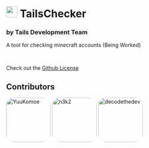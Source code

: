 # <img alt="window" width="30px" src="https://i.imgur.com/ZjJoQvZ.png"> <a style="top:20px;">TailsChecker</a>
### by Tails Development Team

A tool for checking minecraft accounts (Being Worked)

<br>

Check out the [Github License](https://github.com/nefercarrots/tailschecker/blob/main/LICENSE.md)

## Contributors

[<img alt="YuuKomoe" src="https://github.com/yuukomoe.png?size=128" width="120px" style="border-radius:20px;">](https://github.com/YuuKomoe)
[<img alt="n3k2" src="https://github.com/n3k2.png?size=128" width="120px" style="border-radius:20px;">](https://github.com/n3k2)
[<img alt="decodethedev" src="https://github.com/decodethedev.png?size=128" width="120px" style="border-radius:20px;">](https://github.com/decodethedev)
